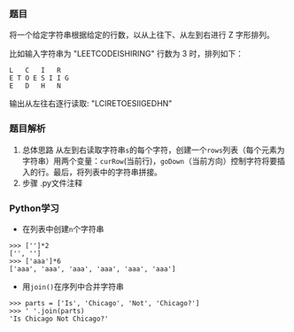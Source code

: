 ### 题目
将一个给定字符串根据给定的行数，以从上往下、从左到右进行 Z 字形排列。

比如输入字符串为 "LEETCODEISHIRING" 行数为 3 时，排列如下：
```
L   C   I   R
E T O E S I I G
E   D   H   N
```
输出从左往右逐行读取: "LCIRETOESIIGEDHN"

### 题目解析
1. 总体思路
从左到右读取字符串`s`的每个字符，创建一个`rows`列表（每个元素为字符串）用两个变量：`curRow`(当前行)，`goDown`（当前方向）控制字符将要插入的行。最后，将列表中的字符串拼接。
2. 步骤
.py文件注释
### Python学习
- 在列表中创建`n`个字符串
```
>>> ['']*2
['', '']
>>> ['aaa']*6
['aaa', 'aaa', 'aaa', 'aaa', 'aaa', 'aaa']
```
- 用`join()`在序列中合并字符串
```
>>> parts = ['Is', 'Chicago', 'Not', 'Chicago?']
>>> ' '.join(parts)
'Is Chicago Not Chicago?'
```